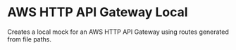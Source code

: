# AWS HTTP API Gateway Local

Creates a local mock for an AWS HTTP API Gateway using routes generated from file paths.
